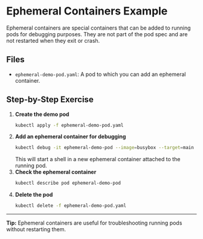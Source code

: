 # Ephemeral Containers Example
Ephemeral containers are special containers that can be added to running pods for debugging purposes. They are not part of the pod spec and are not restarted when they exit or crash.

## Files
- `ephemeral-demo-pod.yaml`: A pod to which you can add an ephemeral container.

## Step-by-Step Exercise
1. **Create the demo pod**
   ```sh
   kubectl apply -f ephemeral-demo-pod.yaml
   ```
2. **Add an ephemeral container for debugging**
   ```sh
   kubectl debug -it ephemeral-demo-pod --image=busybox --target=main
   ```
   This will start a shell in a new ephemeral container attached to the running pod.
3. **Check the ephemeral container**
   ```sh
   kubectl describe pod ephemeral-demo-pod
   ```
4. **Delete the pod**
   ```sh
   kubectl delete -f ephemeral-demo-pod.yaml
   ```

---

**Tip:** Ephemeral containers are useful for troubleshooting running pods without restarting them.

